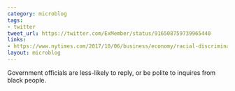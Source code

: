 ```yaml
---
category: microblog
tags:
- twitter
tweet_url: https://twitter.com/ExMember/status/916508759739965440
links:
- https://www.nytimes.com/2017/10/06/business/economy/racial-discrimination-government-officials.html?nytmobile=0
layout: microblog
---
```

Government officials are less-likely to reply, or be polite to inquires from black people.
